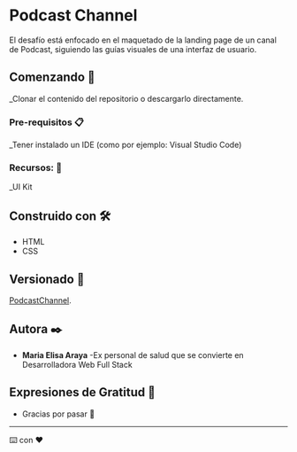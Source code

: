 # Podcast Channel

El desafío está enfocado en el maquetado de la landing page de un canal de Podcast, siguiendo las guías visuales de una interfaz de usuario.

## Comenzando 🚀

_Clonar el contenido del repositorio o descargarlo directamente.

### Pre-requisitos 📋

_Tener instalado un IDE (como por ejemplo: Visual Studio Code)

### Recursos: 🔧

_UI Kit

## Construido con 🛠️

* HTML
* CSS


## Versionado 📌

[PodcastChannel](https://elishitas.github.io/podcast_channel/).

## Autora ✒️
* **Maria Elisa Araya** -Ex personal de salud que se convierte en Desarrolladora Web Full Stack


## Expresiones de Gratitud 🎁

* Gracias por pasar 📢

---
⌨️ con ❤️
